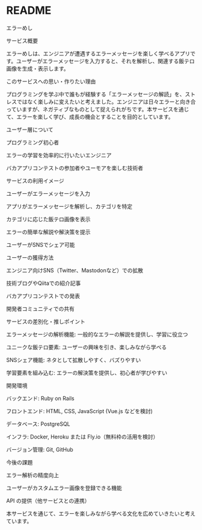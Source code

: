 # README

エラーめし

サービス概要

エラーめしは、エンジニアが遭遇するエラーメッセージを楽しく学べるアプリです。ユーザーがエラーメッセージを入力すると、それを解析し、関連する飯テロ画像を生成・表示します。

このサービスへの思い・作りたい理由

プログラミングを学ぶ中で誰もが経験する「エラーメッセージの解読」を、ストレスではなく楽しみに変えたいと考えました。エンジニアは日々エラーと向き合っていますが、ネガティブなものとして捉えられがちです。本サービスを通じて、エラーを楽しく学び、成長の機会とすることを目的としています。

ユーザー層について

プログラミング初心者

エラーの学習を効率的に行いたいエンジニア

バカアプリコンテストの参加者やユーモアを楽しむ技術者

サービスの利用イメージ

ユーザーがエラーメッセージを入力

アプリがエラーメッセージを解析し、カテゴリを特定

カテゴリに応じた飯テロ画像を表示

エラーの簡単な解説や解決策を提示

ユーザーがSNSでシェア可能

ユーザーの獲得方法

エンジニア向けSNS（Twitter、Mastodonなど）での拡散

技術ブログやQiitaでの紹介記事

バカアプリコンテストでの発表

開発者コミュニティでの共有

サービスの差別化・推しポイント

エラーメッセージの解析機能: 一般的なエラーの解説を提供し、学習に役立つ

ユニークな飯テロ要素: ユーザーの興味を引き、楽しみながら学べる

SNSシェア機能: ネタとして拡散しやすく、バズりやすい

学習要素を組み込む: エラーの解決策を提供し、初心者が学びやすい

開発環境

バックエンド: Ruby on Rails

フロントエンド: HTML, CSS, JavaScript (Vue.js などを検討)

データベース: PostgreSQL

インフラ: Docker, Heroku または Fly.io（無料枠の活用を検討）

バージョン管理: Git, GitHub

今後の課題

エラー解析の精度向上

ユーザーがカスタムエラー画像を登録できる機能

API の提供（他サービスとの連携）

本サービスを通じて、エラーを楽しみながら学べる文化を広めていきたいと考えています。

